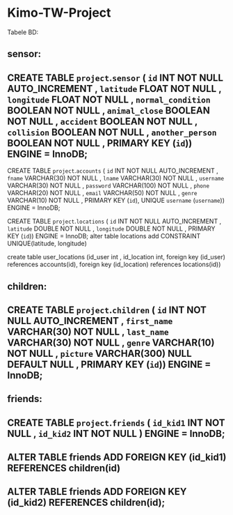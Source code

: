 # Kimo-TW-Project

Tabele BD:

sensor:
----------------------------
CREATE TABLE `project`.`sensor` ( `id` INT NOT NULL AUTO_INCREMENT , `latitude` FLOAT NOT NULL , `longitude` FLOAT NOT NULL , `normal_condition` BOOLEAN NOT NULL , `animal_close` BOOLEAN NOT NULL , `accident` BOOLEAN NOT NULL , `collision` BOOLEAN NOT NULL , `another_person` BOOLEAN NOT NULL , PRIMARY KEY (`id`)) ENGINE = InnoDB;
----------------------------

CREATE TABLE `project`.`accounts` ( `id` INT NOT NULL AUTO_INCREMENT ,  `fname` VARCHAR(30) NOT NULL ,  `lname` VARCHAR(30) NOT NULL ,  `username` VARCHAR(30) NOT NULL ,  `password` VARCHAR(100) NOT NULL ,  `phone` VARCHAR(20) NOT NULL ,  `email` VARCHAR(50) NOT NULL ,  `genre` VARCHAR(10) NOT NULL ,    PRIMARY KEY  (`id`),    UNIQUE  `username` (`username`)) ENGINE = InnoDB;

CREATE TABLE `project`.`locations` ( `id` INT NOT NULL AUTO_INCREMENT ,  `latitude` DOUBLE NOT NULL ,  `longitude` DOUBLE NOT NULL ,    PRIMARY KEY  (`id`)) ENGINE = InnoDB;
alter table locations add CONSTRAINT UNIQUE(latitude, longitude)

create table user_locations (id_user int , id_location int, foreign key (id_user) references accounts(id), foreign key (id_location) references locations(id))

children:
----------------------------
CREATE TABLE `project`.`children` ( `id` INT NOT NULL AUTO_INCREMENT , `first_name` VARCHAR(30) NOT NULL , `last_name` VARCHAR(30) NOT NULL , `genre` VARCHAR(10) NOT NULL , `picture` VARCHAR(300) NULL DEFAULT NULL , PRIMARY KEY (`id`)) ENGINE = InnoDB; 
----------------------------
friends:
----------------------------
CREATE TABLE `project`.`friends` ( `id_kid1` INT NOT NULL , `id_kid2` INT NOT NULL ) ENGINE = InnoDB;
--
ALTER TABLE friends
ADD FOREIGN KEY (id_kid1) REFERENCES children(id)
--
ALTER TABLE friends
ADD FOREIGN KEY (id_kid2) REFERENCES children(id);
----------------------------
